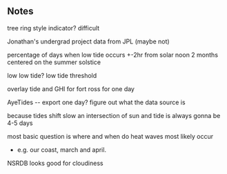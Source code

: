 ## Notes
tree ring style indicator? difficult

Jonathan's undergrad project data from JPL (maybe not)

percentage of days when low tide occurs +-2hr from solar noon
2 months centered on the summer solstice

low low tide? low tide threshold

overlay tide and GHI for fort ross for one day

AyeTides -- export one day? figure out what the data source is

because tides shift slow an intersection of sun and tide is always gonna be 4-5 days

most basic question is where and when do heat waves most likely occur
 - e.g. our coast, march and april.

NSRDB looks good for cloudiness